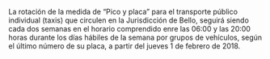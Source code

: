 La rotación de la medida de “Pico y placa” para el transporte público individual (taxis) que circulen en la Jurisdicción de Bello, seguirá siendo cada dos semanas en el horario comprendido enre las 06:00 y las 20:00 horas durante los días hábiles de la semana por grupos de vehículos, según el último número de su placa, a partir del jueves 1 de febrero de 2018.
